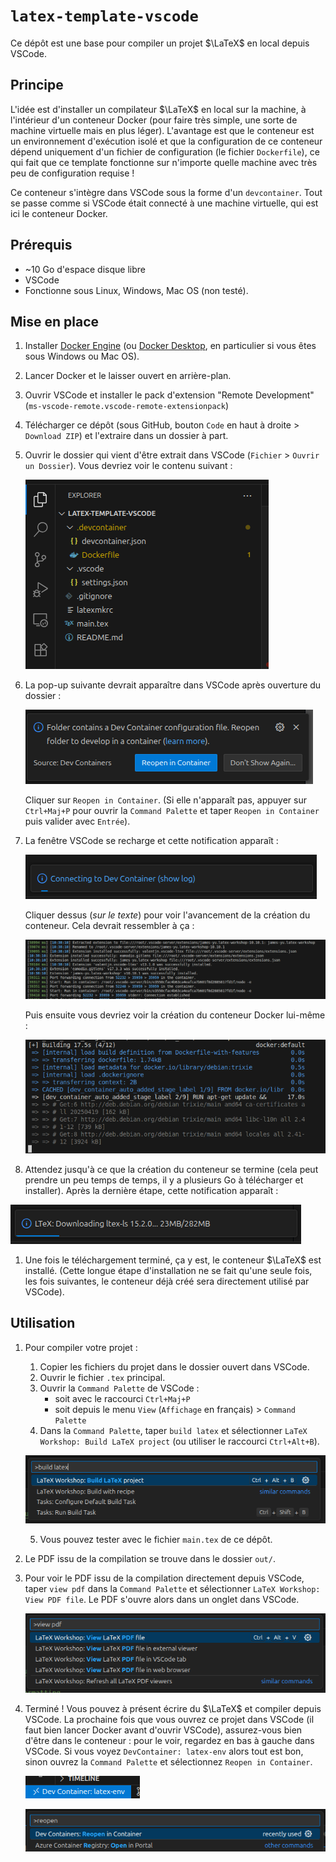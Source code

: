 # `latex-template-vscode`

Ce dépôt est une base pour compiler un projet $\LaTeX$ en local depuis VSCode.

## Principe

L'idée est d'installer un compilateur $\LaTeX$ en local sur la machine, à l'intérieur d'un conteneur Docker (pour faire très simple, une sorte de machine virtuelle mais en plus léger). L'avantage est que le conteneur est un environnement d'exécution isolé et que la configuration de ce conteneur dépend uniquement d'un fichier de configuration (le fichier `Dockerfile`), ce qui fait que ce template fonctionne sur n'importe quelle machine avec très peu de configuration requise !

Ce conteneur s'intègre dans VSCode sous la forme d'un `devcontainer`. Tout se passe comme si VSCode était connecté à une machine virtuelle, qui est ici le conteneur Docker.

## Prérequis

* ~10 Go d'espace disque libre
* VSCode
* Fonctionne sous Linux, Windows, Mac OS (non testé).

## Mise en place

1. Installer [Docker Engine](https://docs.docker.com/engine/) (ou [Docker Desktop](https://docs.docker.com/desktop/), en particulier si vous êtes sous Windows ou Mac OS).
1. Lancer Docker et le laisser ouvert en arrière-plan.
1. Ouvrir VSCode et installer le pack d'extension "Remote Development" (`ms-vscode-remote.vscode-remote-extensionpack`)
1. Télécharger ce dépôt (sous GitHub, bouton `Code` en haut à droite > `Download ZIP`) et l'extraire dans un dossier à part.
1. Ouvrir le dossier qui vient d'être extrait dans VSCode (`Fichier` > `Ouvrir un Dossier`). Vous devriez voir le contenu suivant :

   ![arborescence](images-readme/image.png)

1. La pop-up suivante devrait apparaître dans VSCode après ouverture du dossier :

   ![popup](images-readme/image-1.png)

   Cliquer sur `Reopen in Container`.
   (Si elle n'apparaît pas, appuyer sur `Ctrl+Maj+P` pour ouvrir la `Command Palette` et taper `Reopen in Container` puis valider avec `Entrée`).
1. La fenêtre VSCode se recharge et cette notification apparaît :

   ![](images-readme/image-5.png)

   Cliquer dessus (_sur le texte_) pour voir l'avancement de la création du conteneur. Cela devrait ressembler à ça :

   ![](images-readme/image-4.png)

   Puis ensuite vous devriez voir la création du conteneur Docker lui-même :

   ![](images-readme/image-6.png)

1. Attendez jusqu'à ce que la création du conteneur se termine (cela peut prendre un peu temps de temps, il y a plusieurs Go à télécharger et installer). Après la dernière étape, cette notification apparaît :

  ![](images-readme/image-2.png)

1. Une fois le téléchargement terminé, ça y est, le conteneur $\LaTeX$ est installé. (Cette longue étape d'installation ne se fait qu'une seule fois, les fois suivantes, le conteneur déjà créé sera directement utilisé par VSCode).

## Utilisation 

1. Pour compiler votre projet :
   1. Copier les fichiers du projet dans le dossier ouvert dans VSCode.
   2. Ouvrir le fichier `.tex` principal.
   3. Ouvrir la `Command Palette` de VSCode :
      * soit avec le raccourci `Ctrl+Maj+P`
      * soit depuis le menu `View` (`Affichage` en français) > `Command Palette`
   4. Dans la `Command Palette`, taper `build latex` et sélectionner `LaTeX Workshop: Build LaTeX project` (ou utiliser le raccourci `Ctrl+Alt+B`).

     ![](images-readme/image-7.png)

   5. Vous pouvez tester avec le fichier `main.tex` de ce dépôt.
3. Le PDF issu de la compilation se trouve dans le dossier `out/`.
4. Pour voir le PDF issu de la compilation directement depuis VSCode, taper `view pdf` dans la `Command Palette` et sélectionner `LaTeX Workshop: View PDF file`. Le PDF s'ouvre alors dans un onglet dans VSCode.

   ![](images-readme/image-8.png)
   
5. Terminé ! Vous pouvez à présent écrire du $\LaTeX$ et compiler depuis VSCode. La prochaine fois que vous ouvrez ce projet dans VSCode (il faut bien lancer Docker avant d'ouvrir VSCode), assurez-vous bien d'être dans le conteneur : pour le voir, regardez en bas à gauche dans VSCode. Si vous voyez `DevContainer: latex-env` alors tout est bon, sinon ouvrez la `Command Palette` et sélectionnez `Reopen in Container`.
   
   ![alt text](images-readme/image-9.png)
   
   ![alt text](images-readme/image-10.png)
